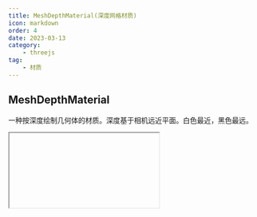```yaml
---
title: MeshDepthMaterial(深度网格材质)
icon: markdown
order: 4
date: 2023-03-13
category:
    - threejs
tag:
    - 材质
---
```


## MeshDepthMaterial

一种按深度绘制几何体的材质。深度基于相机远近平面。白色最近，黑色最远。

<IFrame url="https://luotainxu-demo.netlify.app/#/threejs/meshDepthMaterial"/>

## 构造器

### parameters : Object

parameters - (可选)用于定义材质外观的对象，具有一个或多个属性。材质的任何属性都可以从此处传入(包括从Material继承的任何属性)

## 属性

共有属性请参见其基类[Material](/threejs/材质/材质.md)

### .alphaMap : Texture

alpha贴图是一张灰度纹理，用于控制整个表面的不透明度。（黑色：完全透明；白色：完全不透明）。 默认值为null

仅使用纹理的颜色，忽略alpha通道（如果存在）。 对于RGB和RGBA纹理，WebGL渲染器在采样此纹理时将使用绿色通道， 因为在DXT压缩和未压缩RGB 565格式中为绿色提供了额外的精度。 Luminance-only以及luminance/alpha纹理也仍然有效

### .depthPacking : Constant

depth packing的编码。默认为BasicDepthPacking。

### .displacementMap : Texture

位移贴图会影响网格顶点的位置，与仅影响材质的光照和阴影的其他贴图不同，移位的顶点可以投射阴影，阻挡其他对象，以及充当真实的几何体。 位移纹理是指：网格的所有顶点被映射为图像中每个像素的值（白色是最高的），并且被重定位。

### .displacementScale : Float

位移贴图对网格的影响程度（黑色是无位移，白色是最大位移）。如果没有设置位移贴图，则不会应用此值。默认值为1。

### .displacementBias : Float

位移贴图在网格顶点上的偏移量。如果没有设置位移贴图，则不会应用此值。默认值为0。

### .map : Texture

颜色贴图。可以选择包括一个alpha通道，通常与.transparent 或.alphaTest。默认为null。

### .wireframe : Boolean

将几何体渲染为线框。默认值为false（即渲染为平滑着色）。

### .wireframeLinewidth : Float

控制线框宽度。默认值为1。

由于OpenGL Core Profile 与大多数平台上WebGL渲染器限制，无论如何设置该值，线宽始终为1。

## 方法

共有方法请参见其基类[Material](/threejs/材质/材质.md)
